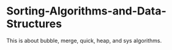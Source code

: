 # Sorting-Algorithms-and-Data-Structures
This is about bubble, merge, quick, heap, and sys algorithms.
